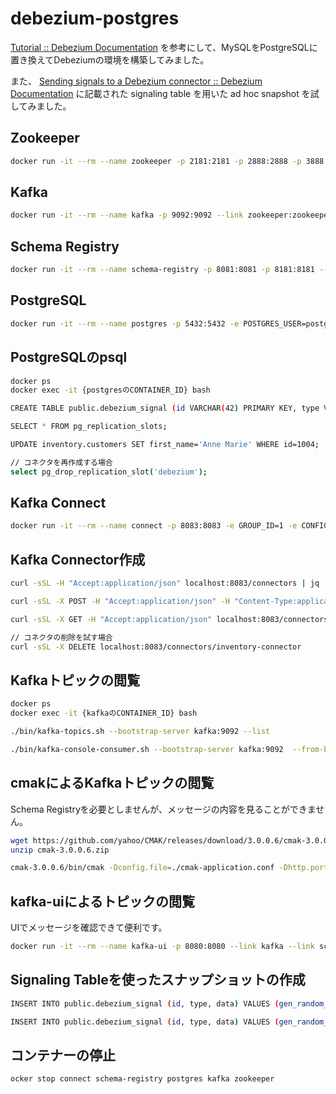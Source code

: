 # debezium-postgres

[Tutorial :: Debezium Documentation](https://debezium.io/documentation/reference/tutorial.html) を参考にして、MySQLをPostgreSQLに置き換えてDebeziumの環境を構築してみました。

また、 [Sending signals to a Debezium connector :: Debezium Documentation](https://debezium.io/documentation/reference/stable/configuration/signalling.html) に記載された signaling table を用いた ad hoc snapshot を試してみました。

## Zookeeper

```bash
docker run -it --rm --name zookeeper -p 2181:2181 -p 2888:2888 -p 3888:3888 quay.io/debezium/zookeeper:2.7
```

## Kafka

```bash
docker run -it --rm --name kafka -p 9092:9092 --link zookeeper:zookeeper quay.io/debezium/kafka:2.7
```

## Schema Registry

```bash
docker run -it --rm --name schema-registry -p 8081:8081 -p 8181:8181 --link zookeeper --link kafka -e SCHEMA_REGISTRY_KAFKASTORE_BOOTSTRAP_SERVERS=kafka:9092 -e SCHEMA_REGISTRY_HOST_NAME=schema-registry -e SCHEMA_REGISTRY_LISTENERS=http://localhost:8081 confluentinc/cp-schema-registry:7.0.1
```

## PostgreSQL

```bash
docker run -it --rm --name postgres -p 5432:5432 -e POSTGRES_USER=postgres -e POSTGRES_PASSWORD=postgres quay.io/debezium/example-postgres:2.7
```

## PostgreSQLのpsql

```bash
docker ps
docker exec -it {postgresのCONTAINER_ID} bash

CREATE TABLE public.debezium_signal (id VARCHAR(42) PRIMARY KEY, type VARCHAR(32) NOT NULL, data VARCHAR(2048) NULL);

SELECT * FROM pg_replication_slots;

UPDATE inventory.customers SET first_name='Anne Marie' WHERE id=1004;

// コネクタを再作成する場合
select pg_drop_replication_slot('debezium');

```

## Kafka Connect

```bash
docker run -it --rm --name connect -p 8083:8083 -e GROUP_ID=1 -e CONFIG_STORAGE_TOPIC=my_connect_configs -e OFFSET_STORAGE_TOPIC=my_connect_offsets -e STATUS_STORAGE_TOPIC=my_connect_statuses --link kafka:kafka --link postgres:postgres quay.io/debezium/connect:2.7
```

## Kafka Connector作成

```bash
curl -sSL -H "Accept:application/json" localhost:8083/connectors | jq

curl -sSL -X POST -H "Accept:application/json" -H "Content-Type:application/json" localhost:8083/connectors/ -d @'inventory-connector.json' | jq

curl -sSL -X GET -H "Accept:application/json" localhost:8083/connectors/inventory-connector/config | jq

// コネクタの削除を試す場合
curl -sSL -X DELETE localhost:8083/connectors/inventory-connector
```

## Kafkaトピックの閲覧

```bash
docker ps
docker exec -it {kafkaのCONTAINER_ID} bash

./bin/kafka-topics.sh --bootstrap-server kafka:9092 --list

./bin/kafka-console-consumer.sh --bootstrap-server kafka:9092  --from-beginning --topic dbserver1.inventory.customers
```

## cmakによるKafkaトピックの閲覧

Schema Registryを必要としませんが、メッセージの内容を見ることができません。

```bash
wget https://github.com/yahoo/CMAK/releases/download/3.0.0.6/cmak-3.0.0.6.zip
unzip cmak-3.0.0.6.zip

cmak-3.0.0.6/bin/cmak -Dconfig.file=./cmak-application.conf -Dhttp.port=8080 -J--add-opens=java.base/sun.net.www.protocol.file=ALL-UNNAMED -J--add-exports=java.base/sun.net.www.protocol.file=ALL-UNNAMED
```

## kafka-uiによるトピックの閲覧

UIでメッセージを確認できて便利です。

```bash
docker run -it --rm --name kafka-ui -p 8080:8080 --link kafka --link schema-registry -e spring.config.additional-location=/tmp/config.yml -v `pwd`/kafka-ui-config.yml:/tmp/config.yml provectuslabs/kafka-ui
```

## Signaling Tableを使ったスナップショットの作成

```bash
INSERT INTO public.debezium_signal (id, type, data) VALUES (gen_random_uuid(), 'execute-snapshot', '{ "data-collections": ["inventory.*"], "type": "incremental" }');

INSERT INTO public.debezium_signal (id, type, data) VALUES (gen_random_uuid(), 'execute-snapshot', '{ "data-collections": ["inventory.*"], "type": "blocking" }');
```

## コンテナーの停止

```bash
ocker stop connect schema-registry postgres kafka zookeeper
```
